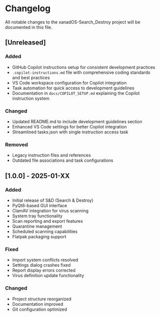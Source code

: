 # Changelog

All notable changes to the xanadOS-Search_Destroy project will be documented in this file.

## [Unreleased]

### Added
- GitHub Copilot instructions setup for consistent development practices
- `.copilot-instructions.md` file with comprehensive coding standards and best practices
- VS Code workspace configuration for Copilot integration
- Task automation for quick access to development guidelines
- Documentation in `docs/COPILOT_SETUP.md` explaining the Copilot instruction system

### Changed
- Updated README.md to include development guidelines section
- Enhanced VS Code settings for better Copilot integration
- Streamlined tasks.json with single instruction access task

### Removed
- Legacy instruction files and references
- Outdated file associations and task configurations

## [1.0.0] - 2025-01-XX

### Added
- Initial release of S&D (Search & Destroy)
- PyQt6-based GUI interface
- ClamAV integration for virus scanning
- System tray functionality
- Scan reporting and export features
- Quarantine management
- Scheduled scanning capabilities
- Flatpak packaging support

### Fixed
- Import system conflicts resolved
- Settings dialog crashes fixed
- Report display errors corrected
- Virus definition update functionality

### Changed
- Project structure reorganized
- Documentation improved
- Git configuration optimized